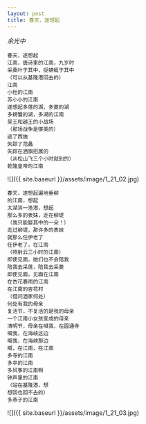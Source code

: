 ```yaml
---
layout: post
title: 春天，遂想起
---
```


_余光中_

~~~
春天，遂想起
江南，唐诗里的江南，九岁时
采桑叶于其中，捉蜻蜓于其中
（可以从基隆港回去的）
江南
小杜的江南
苏小小的江南
遂想起多莲的湖，多菱的湖
多螃蟹的湖，多湖的江南
吴王和越王的小战场
（那场战争是够美的）
逃了西施
失踪了范蠡
失踪在酒旗招展的
（从松山飞三个小时就到的）
乾隆皇帝的江南
~~~

![]({{ site.baseurl }}/assets/image/1_21_02.jpg)

~~~
春天，遂想起遍地垂柳
的江南，想起
太湖滨一渔港，想起
那么多的表妹，走在柳堤
（我只能娶其中的一朵！）
走过柳堤，那许多的表妹
就那么任伊老了
任伊老了，在江南
（喷射云三小时的江南）
即使见面，她们也不会陪我
陪我去采莲，陪我去采菱
即使见面，见面在江南
在杏花春雨的江南
在江南的杏花村
（借问酒家何处）
何处有我的母亲
复活节，不复活的是我的母亲
一个江南小女孩变成的母亲
清明节，母亲在喊我，在圆通寺
喊我，在海峡这边
喊我，在海峡那边
喊，在江南，在江南
多寺的江南
多亭的江南
多风筝的江南啊
钟声里的江南
（站在基隆港，想
想回也回不去的）
多燕子的江南
~~~

![]({{ site.baseurl }}/assets/image/1_21_03.jpg)
